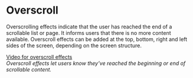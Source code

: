 # Overscroll

Overscrolling effects indicate that the user has reached the end of a scrollable list or page. It informs users that there is no more content available. Overscroll effects can be added at the top, bottom, right and left sides of the screen, depending on the screen structure.

[Video for overscroll effects](media/9.7.overscroll.mp4)  
*Overscroll effects let users know they’ve reached the beginning or end of scrollable content.*

